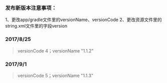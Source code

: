 ### 发布新版本注意事项：
1、更改app/gradle文件里的versionName、versionCode
2、更改资源文件里的string.xml文件里的字段version



### 2017/8/25
>versionCode 4；versionName "1.1.2"


### 2017/9/1
>versionCode 5；versionName "1.1.3"

